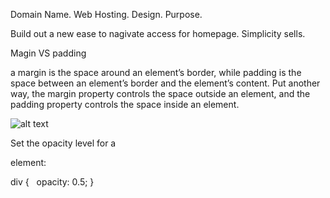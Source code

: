 Domain Name.
Web Hosting.
Design.
Purpose.


Build out a new ease to nagivate access for homepage. Simplicity sells.


Magin VS padding

a margin is the space around an element’s border, 
while padding is the space between an element’s 
border and the element’s content. Put another way, 
the margin property controls the space outside an 
element, and the padding property controls the space 
inside an element.


![alt text](https://blog.hubspot.com/hs-fs/hubfs/Google%20Drive%20Integration/Update%20css%20margin%20vs%20padding-1.png?width=1000&name=Update%20css%20margin%20vs%20padding-1.png) 

Set the opacity level for a <div> element:

div {
  opacity: 0.5;
}
